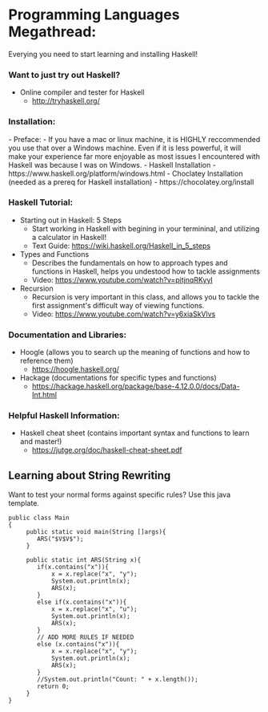 <h1>Programming Languages Megathread:</h1>


Everying you need to start learning and installing Haskell!

<h3>Want to just try out Haskell?</h3>

- Online compiler and tester for Haskell
  - http://tryhaskell.org/
  
<h3>Installation:</h3>
- Preface:
  - If you have a mac or linux machine, it is HIGHLY reccommended you use that over a Windows machine. Even if it is less powerful, it will make your experience far more enjoyable as most issues I encountered with Haskell was because I was on Windows. 
- Haskell Installation 
  - https://www.haskell.org/platform/windows.html
- Choclatey Installation (needed as a prereq for Haskell installation)
  - https://chocolatey.org/install
 
<h3>Haskell Tutorial:</h3>

- Starting out in Haskell: 5 Steps
  - Start working in Haskell with begining in your termininal, and utilizing a calculator in Haskell!
  - Text Guide: https://wiki.haskell.org/Haskell_in_5_steps
- Types and Functions
  - Describes the fundamentals on how to approach types and functions in Haskell, helps you undestood how to tackle assignments
  - Video: https://www.youtube.com/watch?v=pitjnqRKyyI
- Recursion
  - Recursion is very important in this class, and allows you to tackle the first assignment's difficult way of viewing functions.
  - Video: https://www.youtube.com/watch?v=y6xiaSkVlvs

<h3>Documentation and Libraries:</h3>

- Hoogle (allows you to search up the meaning of functions and how to reference them)
  - https://hoogle.haskell.org/
- Hackage (documentations for specific types and functions)
  - https://hackage.haskell.org/package/base-4.12.0.0/docs/Data-Int.html
  
<h3>Helpful Haskell Information:</h3>

- Haskell cheat sheet (contains important syntax and functions to learn and master!)
  - https://jutge.org/doc/haskell-cheat-sheet.pdf
  
<h2> Learning about String Rewriting </h2>

Want to test your normal forms against specific rules? Use this java template. 
```
public class Main
{
     public static void main(String []args){
        ARS("$V$V$");
     }
     
     public static int ARS(String x){
        if(x.contains("x")){
            x = x.replace("x", "y");
            System.out.println(x);
            ARS(x);
        }
        else if(x.contains("x")){
            x = x.replace("x", "u");
            System.out.println(x);
            ARS(x);
        }
        // ADD MORE RULES IF NEEDED 
        else (x.contains("x")){
            x = x.replace("x", "y");
            System.out.println(x);
            ARS(x);
        }
        //System.out.println("Count: " + x.length());
        return 0;
     }
}
```
